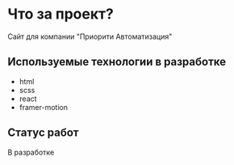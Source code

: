# Что за проект?

Сайт для компании "Приорити Автоматизация"

## Используемые технологии в разработке

* html
* scss
* react
* framer-motion

## Статус работ

В разработке